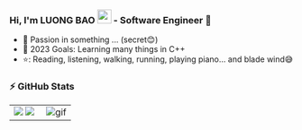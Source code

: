 ### Hi, I'm LUONG BAO <img src="https://media.giphy.com/media/hvRJCLFzcasrR4ia7z/giphy.gif" width="25px"> - Software Engineer 🌻  


- 🔭 Passion in something ... (secret😊)
- 💪 2023 Goals: Learning many things in C++
- ⭐: Reading, listening, walking, running, playing piano... and blade wind😅

### :zap: GitHub Stats

<table>
<tr>
  <td width="48%">
    <img src="https://github-readme-stats.vercel.app/api?username=ThanhLa1802&show_icons=true&hide=contribs,issues&hide_border=true" />
    <img src="https://github-readme-stats.vercel.app/api/top-langs/?username=ThanhLa1802&layout=compact&show_icons=true&hide_border=true" />
  </td>
  <td width="52%"><img alt="gif" align="right" src=".github/assets/coding-freak.gif"/></td>
</tr>
<table>
